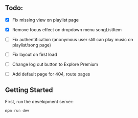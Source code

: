 ## Todo:

- [x] Fix missing view on playlist page
- [x] Remove focus effect on dropdown menu songListItem

- [ ] Fix authentification (anonymous user still can play music on playlist/song page)
- [ ] Fix layout on first load

- [ ] Change log out button to Explore Premium
- [ ] Add default page for 404, route pages

## Getting Started

First, run the development server:

```bash
npm run dev
```
